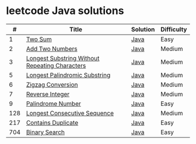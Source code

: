 # leetcode Java solutions


| #   | Title                                                                                                                          | Solution                                         | Difficulty |
|-----|--------------------------------------------------------------------------------------------------------------------------------|--------------------------------------------------|------------|
| 1   | [Two Sum](https://leetcode.com/problems/two-sum/)                                                                              | [Java](./src/two-sum.java)                       | Easy       |
| 2   | [Add Two Numbers](https://leetcode.com/problems/add-two-numbers/)                                                              | [Java](./src/add-two-numbers.java)               | Medium     |
| 3   | [Longest Substring Without Repeating Characters](https://leetcode.com/problems/longest-substring-without-repeating-characters/) | [Java](./src/longest-sub-without-rep-char.java)  | Medium     |
| 5   | [Longest Palindromic Substring](https://leetcode.com/problems/longest-palindromic-substring/)                                  | [Java](./src/Longest-Palindromic-Substring.java) | Medium     |
| 6   | [Zigzag Conversion](https://leetcode.com/problems/zigzag-conversion/)                                                          | [Java](./src/Zigzag-Conversion.java)             | Medium     |
| 7   | [Reverse Integer](https://leetcode.com/problems/reverse-integer/)                                                              | [Java](./src/Reverse-Integer.java)               | Medium     |
| 9   | [Palindrome Number](https://leetcode.com/problems/palindrome-number/)                                                          | [Java](./src/palindrome-number.java)             | Easy       |
| 128 | [Longest Consecutive Sequence](https://leetcode.com/problems/longest-consecutive-sequence/)                                    | [Java](./src/longest-consecutive-sequence.java)             | Medium     |
| 217 | [Contains Duplicate](https://leetcode.com/problems/contains-duplicate/)                                                                | [Java](./src/contains-duplicate.java)             | Easy       |
| 704 | [Binary Search](https://leetcode.com/problems/binary-search/)                                                                | [Java](./src/binary-search.java)             | Easy       |